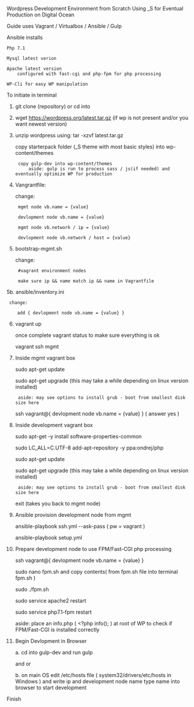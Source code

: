Wordpress Development Environment from Scratch Using _S for Eventual Production on Digital Ocean

Guide uses Vagrant / Virtualbox / Ansible / Gulp

Ansible installs

    Php 7.1

    Mysql latest verion

    Apache latest version
        configured with fast-cgi and php-fpm for php processing

    WP-Cli for easy WP manipulation 

To initiate in terminal

1. git clone (repository) or cd into 

2. wget https://wordpress.org/latest.tar.gz (if wp is not present and/or you want newest version)

3. unzip wordpress using: tar -xzvf latest.tar.gz 

    copy starterpack folder (_S theme with most basic styles) into wp-content/themes

        copy gulp-dev into wp-content/themes
            aside: gulp is run to process sass / js(if needed) and eventually optimize WP for production

4. Vangrantfile:

    change:

        mgmt node vb.name = {value}

        devlopment node vb.name = {value}

        mgmt node vb.network / ip = {value}
        
        devlopment node vb.network / host = {value}

5. bootstrap-mgmt.sh 

    change:

        #vagrant environment nodes

        make sure ip && name match ip && name in Vagrantfile

5b. ansible/inventory.ini 

     change:

        add { devlopment node vb.name = {value} }

6. vagrant up   

    once complete vagrant status to make sure everything is ok

    vagrant ssh mgmt

7. Inside mgmt vagrant box

    sudo apt-get update

    sudo apt-get upgrade (this may take a while depending on linux version installed) 

        aside: may see options to install grub - boot from smallest disk size here

    ssh vagrant@{ devlopment node vb.name = {value} } ( answer yes )

8. Inside development vagrant box

    sudo apt-get -y install software-properties-common

    sudo LC_ALL=C.UTF-8 add-apt-repository -y ppa:ondrej/php

    sudo apt-get update

    sudo apt-get upgrade (this may take a while depending on linux version installed) 

        aside: may see options to install grub - boot from smallest disk size here

    exit (takes you back to mgmt node)

9. Ansible provision development node from mgmt

    ansible-playbook ssh.yml --ask-pass ( pw = vagrant )

    ansible-playbook setup.yml

10. Prepare development node to use FPM/Fast-CGI php processing

     ssh vagrant@{ devlopment node vb.name = {value} }

     sudo nano fpm.sh and copy contents( from fpm.sh file into terminal fpm.sh )

     sudo ./fpm.sh

     sudo service apache2 restart

     sudo service php7.1-fpm restart

     aside: place an info.php ( <?php info(); ) at root of WP to check if FPM/Fast-CGI is installed correctly

11. Begin Devlopment in Browser 

     a. cd into gulp-dev and run gulp 
     
     and or
     
     b. on main OS edit /etc/hosts file ( system32/drivers/etc/hosts in Windows ) and write ip and development node name
        type name into browser to start development

Finish 
